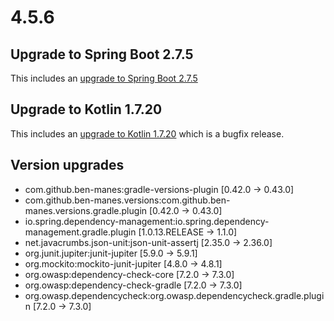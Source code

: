 # 4.5.6

## Upgrade to Spring Boot 2.7.5
This includes an [upgrade to Spring Boot 2.7.5](https://github.com/spring-projects/spring-boot/releases/tag/v2.7.5)

## Upgrade to Kotlin 1.7.20
This includes an [upgrade to Kotlin 1.7.20](https://github.com/JetBrains/kotlin/releases/tag/v1.7.20/) which is a bugfix release.

## Version upgrades
 - com.github.ben-manes:gradle-versions-plugin [0.42.0 -> 0.43.0]
 - com.github.ben-manes.versions:com.github.ben-manes.versions.gradle.plugin [0.42.0 -> 0.43.0]
 - io.spring.dependency-management:io.spring.dependency-management.gradle.plugin [1.0.13.RELEASE -> 1.1.0]
 - net.javacrumbs.json-unit:json-unit-assertj [2.35.0 -> 2.36.0]
 - org.junit.jupiter:junit-jupiter [5.9.0 -> 5.9.1]
 - org.mockito:mockito-junit-jupiter [4.8.0 -> 4.8.1]
 - org.owasp:dependency-check-core [7.2.0 -> 7.3.0]
 - org.owasp:dependency-check-gradle [7.2.0 -> 7.3.0]
 - org.owasp.dependencycheck:org.owasp.dependencycheck.gradle.plugin [7.2.0 -> 7.3.0]
